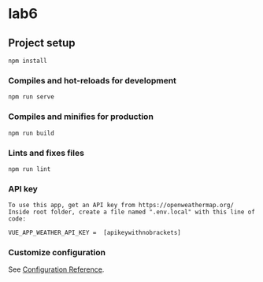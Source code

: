 # lab6

## Project setup
```
npm install
```

### Compiles and hot-reloads for development
```
npm run serve
```

### Compiles and minifies for production
```
npm run build
```

### Lints and fixes files
```
npm run lint
```

### API key
```
To use this app, get an API key from https://openweathermap.org/
Inside root folder, create a file named ".env.local" with this line of code: 

VUE_APP_WEATHER_API_KEY =  [apikeywithnobrackets]
```
### Customize configuration
See [Configuration Reference](https://cli.vuejs.org/config/).
